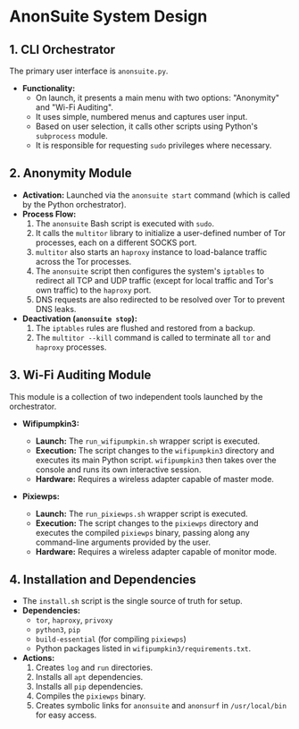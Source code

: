 # AnonSuite System Design

## 1. CLI Orchestrator

The primary user interface is `anonsuite.py`.

- **Functionality:**
  - On launch, it presents a main menu with two options: "Anonymity" and "Wi-Fi Auditing".
  - It uses simple, numbered menus and captures user input.
  - Based on user selection, it calls other scripts using Python's `subprocess` module.
  - It is responsible for requesting `sudo` privileges where necessary.

## 2. Anonymity Module

- **Activation:** Launched via the `anonsuite start` command (which is called by the Python orchestrator).
- **Process Flow:**
  1. The `anonsuite` Bash script is executed with `sudo`.
  2. It calls the `multitor` library to initialize a user-defined number of Tor processes, each on a different SOCKS port.
  3. `multitor` also starts an `haproxy` instance to load-balance traffic across the Tor processes.
  4. The `anonsuite` script then configures the system's `iptables` to redirect all TCP and UDP traffic (except for local traffic and Tor's own traffic) to the `haproxy` port.
  5. DNS requests are also redirected to be resolved over Tor to prevent DNS leaks.
- **Deactivation (`anonsuite stop`):**
  1. The `iptables` rules are flushed and restored from a backup.
  2. The `multitor --kill` command is called to terminate all `tor` and `haproxy` processes.

## 3. Wi-Fi Auditing Module

This module is a collection of two independent tools launched by the orchestrator.

- **Wifipumpkin3:**
  - **Launch:** The `run_wifipumpkin.sh` wrapper script is executed.
  - **Execution:** The script changes to the `wifipumpkin3` directory and executes its main Python script. `wifipumpkin3` then takes over the console and runs its own interactive session.
  - **Hardware:** Requires a wireless adapter capable of master mode.

- **Pixiewps:**
  - **Launch:** The `run_pixiewps.sh` wrapper script is executed.
  - **Execution:** The script changes to the `pixiewps` directory and executes the compiled `pixiewps` binary, passing along any command-line arguments provided by the user.
  - **Hardware:** Requires a wireless adapter capable of monitor mode.

## 4. Installation and Dependencies

- The `install.sh` script is the single source of truth for setup.
- **Dependencies:**
  - `tor`, `haproxy`, `privoxy`
  - `python3`, `pip`
  - `build-essential` (for compiling `pixiewps`)
  - Python packages listed in `wifipumpkin3/requirements.txt`.
- **Actions:**
  1. Creates `log` and `run` directories.
  2. Installs all `apt` dependencies.
  3. Installs all `pip` dependencies.
  4. Compiles the `pixiewps` binary.
  5. Creates symbolic links for `anonsuite` and `anonsurf` in `/usr/local/bin` for easy access.
